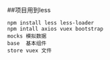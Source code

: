 ##项目用到less 
```
npm install less less-loader
npm intall axios vuex bootstrap 
mocks 模拟数据
base  基本组件
store vuex 文件
```

